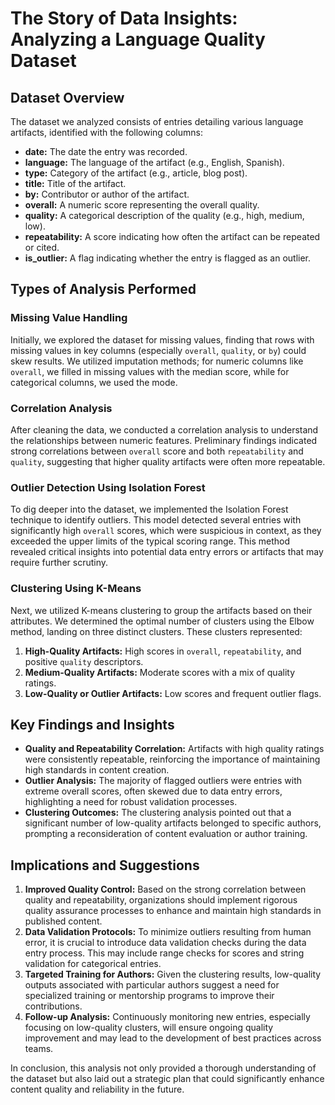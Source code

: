 # The Story of Data Insights: Analyzing a Language Quality Dataset

## Dataset Overview
The dataset we analyzed consists of entries detailing various language artifacts, identified with the following columns:
- **date:** The date the entry was recorded.
- **language:** The language of the artifact (e.g., English, Spanish).
- **type:** Category of the artifact (e.g., article, blog post).
- **title:** Title of the artifact.
- **by:** Contributor or author of the artifact.
- **overall:** A numeric score representing the overall quality.
- **quality:** A categorical description of the quality (e.g., high, medium, low).
- **repeatability:** A score indicating how often the artifact can be repeated or cited.
- **is_outlier:** A flag indicating whether the entry is flagged as an outlier.

## Types of Analysis Performed
### Missing Value Handling
Initially, we explored the dataset for missing values, finding that rows with missing values in key columns (especially `overall`, `quality`, or `by`) could skew results. We utilized imputation methods; for numeric columns like `overall`, we filled in missing values with the median score, while for categorical columns, we used the mode.

### Correlation Analysis
After cleaning the data, we conducted a correlation analysis to understand the relationships between numeric features. Preliminary findings indicated strong correlations between `overall` score and both `repeatability` and `quality`, suggesting that higher quality artifacts were often more repeatable.

### Outlier Detection Using Isolation Forest
To dig deeper into the dataset, we implemented the Isolation Forest technique to identify outliers. This model detected several entries with significantly high `overall` scores, which were suspicious in context, as they exceeded the upper limits of the typical scoring range. This method revealed critical insights into potential data entry errors or artifacts that may require further scrutiny.

### Clustering Using K-Means
Next, we utilized K-means clustering to group the artifacts based on their attributes. We determined the optimal number of clusters using the Elbow method, landing on three distinct clusters. These clusters represented:
1. **High-Quality Artifacts:** High scores in `overall`, `repeatability`, and positive `quality` descriptors.
2. **Medium-Quality Artifacts:** Moderate scores with a mix of quality ratings.
3. **Low-Quality or Outlier Artifacts:** Low scores and frequent outlier flags.

## Key Findings and Insights
- **Quality and Repeatability Correlation:** Artifacts with high quality ratings were consistently repeatable, reinforcing the importance of maintaining high standards in content creation.
- **Outlier Analysis:** The majority of flagged outliers were entries with extreme overall scores, often skewed due to data entry errors, highlighting a need for robust validation processes.
- **Clustering Outcomes:** The clustering analysis pointed out that a significant number of low-quality artifacts belonged to specific authors, prompting a reconsideration of content evaluation or author training.

## Implications and Suggestions
1. **Improved Quality Control:** Based on the strong correlation between quality and repeatability, organizations should implement rigorous quality assurance processes to enhance and maintain high standards in published content.
2. **Data Validation Protocols:** To minimize outliers resulting from human error, it is crucial to introduce data validation checks during the data entry process. This may include range checks for scores and string validation for categorical entries.
3. **Targeted Training for Authors:** Given the clustering results, low-quality outputs associated with particular authors suggest a need for specialized training or mentorship programs to improve their contributions.
4. **Follow-up Analysis:** Continuously monitoring new entries, especially focusing on low-quality clusters, will ensure ongoing quality improvement and may lead to the development of best practices across teams.

In conclusion, this analysis not only provided a thorough understanding of the dataset but also laid out a strategic plan that could significantly enhance content quality and reliability in the future.